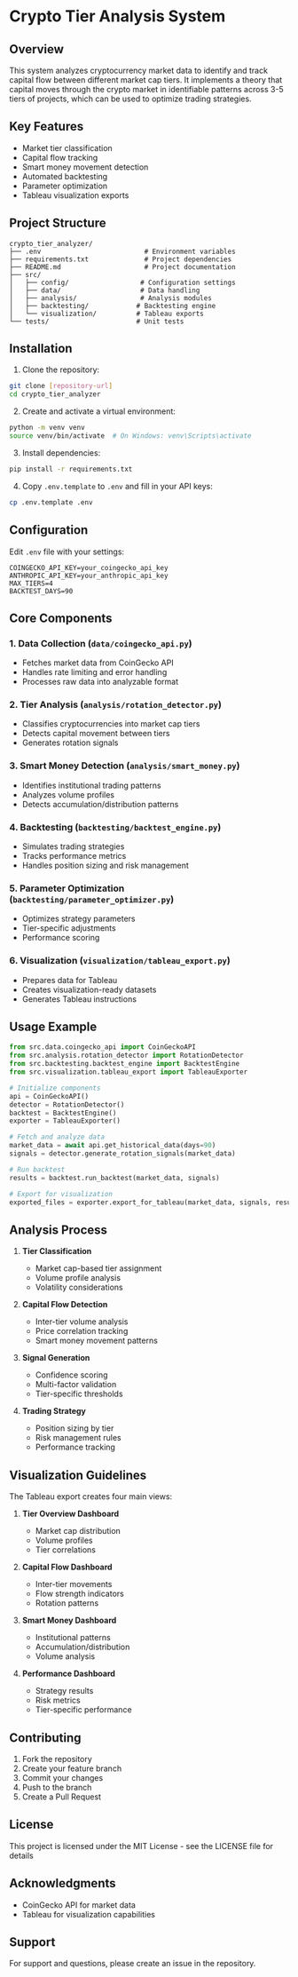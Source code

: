 # Crypto Tier Analysis System

## Overview
This system analyzes cryptocurrency market data to identify and track capital flow between different market cap tiers. It implements a theory that capital moves through the crypto market in identifiable patterns across 3-5 tiers of projects, which can be used to optimize trading strategies.

## Key Features
- Market tier classification
- Capital flow tracking
- Smart money movement detection
- Automated backtesting
- Parameter optimization
- Tableau visualization exports

## Project Structure
```
crypto_tier_analyzer/
├── .env                          # Environment variables
├── requirements.txt              # Project dependencies
├── README.md                     # Project documentation
├── src/
│   ├── config/                  # Configuration settings
│   ├── data/                    # Data handling
│   ├── analysis/                # Analysis modules
│   ├── backtesting/            # Backtesting engine
│   └── visualization/          # Tableau exports
└── tests/                      # Unit tests
```

## Installation

1. Clone the repository:
```bash
git clone [repository-url]
cd crypto_tier_analyzer
```

2. Create and activate a virtual environment:
```bash
python -m venv venv
source venv/bin/activate  # On Windows: venv\Scripts\activate
```

3. Install dependencies:
```bash
pip install -r requirements.txt
```

4. Copy `.env.template` to `.env` and fill in your API keys:
```bash
cp .env.template .env
```

## Configuration
Edit `.env` file with your settings:
```
COINGECKO_API_KEY=your_coingecko_api_key
ANTHROPIC_API_KEY=your_anthropic_api_key
MAX_TIERS=4
BACKTEST_DAYS=90
```

## Core Components

### 1. Data Collection (`data/coingecko_api.py`)
- Fetches market data from CoinGecko API
- Handles rate limiting and error handling
- Processes raw data into analyzable format

### 2. Tier Analysis (`analysis/rotation_detector.py`)
- Classifies cryptocurrencies into market cap tiers
- Detects capital movement between tiers
- Generates rotation signals

### 3. Smart Money Detection (`analysis/smart_money.py`)
- Identifies institutional trading patterns
- Analyzes volume profiles
- Detects accumulation/distribution patterns

### 4. Backtesting (`backtesting/backtest_engine.py`)
- Simulates trading strategies
- Tracks performance metrics
- Handles position sizing and risk management

### 5. Parameter Optimization (`backtesting/parameter_optimizer.py`)
- Optimizes strategy parameters
- Tier-specific adjustments
- Performance scoring

### 6. Visualization (`visualization/tableau_export.py`)
- Prepares data for Tableau
- Creates visualization-ready datasets
- Generates Tableau instructions

## Usage Example

```python
from src.data.coingecko_api import CoinGeckoAPI
from src.analysis.rotation_detector import RotationDetector
from src.backtesting.backtest_engine import BacktestEngine
from src.visualization.tableau_export import TableauExporter

# Initialize components
api = CoinGeckoAPI()
detector = RotationDetector()
backtest = BacktestEngine()
exporter = TableauExporter()

# Fetch and analyze data
market_data = await api.get_historical_data(days=90)
signals = detector.generate_rotation_signals(market_data)

# Run backtest
results = backtest.run_backtest(market_data, signals)

# Export for visualization
exported_files = exporter.export_for_tableau(market_data, signals, results)
```

## Analysis Process

1. **Tier Classification**
   - Market cap-based tier assignment
   - Volume profile analysis
   - Volatility considerations

2. **Capital Flow Detection**
   - Inter-tier volume analysis
   - Price correlation tracking
   - Smart money movement patterns

3. **Signal Generation**
   - Confidence scoring
   - Multi-factor validation
   - Tier-specific thresholds

4. **Trading Strategy**
   - Position sizing by tier
   - Risk management rules
   - Performance tracking

## Visualization Guidelines

The Tableau export creates four main views:

1. **Tier Overview Dashboard**
   - Market cap distribution
   - Volume profiles
   - Tier correlations

2. **Capital Flow Dashboard**
   - Inter-tier movements
   - Flow strength indicators
   - Rotation patterns

3. **Smart Money Dashboard**
   - Institutional patterns
   - Accumulation/distribution
   - Volume analysis

4. **Performance Dashboard**
   - Strategy results
   - Risk metrics
   - Tier-specific performance

## Contributing
1. Fork the repository
2. Create your feature branch
3. Commit your changes
4. Push to the branch
5. Create a Pull Request

## License
This project is licensed under the MIT License - see the LICENSE file for details

## Acknowledgments
- CoinGecko API for market data
- Tableau for visualization capabilities

## Support
For support and questions, please create an issue in the repository.
